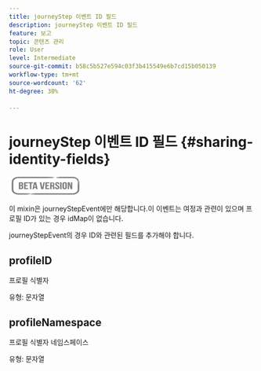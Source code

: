```yaml
---
title: journeyStep 이벤트 ID 필드
description: journeyStep 이벤트 ID 필드
feature: 보고
topic: 콘텐츠 관리
role: User
level: Intermediate
source-git-commit: b58c5b527e594c03f3b415549e6b7cd15b050139
workflow-type: tm+mt
source-wordcount: '62'
ht-degree: 30%

---
```


# journeyStep 이벤트 ID 필드 {#sharing-identity-fields}

![](../assets/do-not-localize/badge.png)

이 mixin은 journeyStepEvent에만 해당합니다.이 이벤트는 여정과 관련이 있으며 프로필 ID가 있는 경우 idMap이 없습니다.

journeyStepEvent의 경우 ID와 관련된 필드를 추가해야 합니다.

## profileID

프로필 식별자

유형: 문자열

## profileNamespace

프로필 식별자 네임스페이스

유형: 문자열
